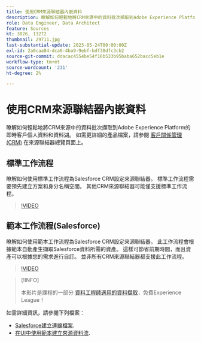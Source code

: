 ```yaml
---
title: 使用CRM來源聯結器內嵌資料
description: 瞭解如何輕鬆地將CRM來源中的資料批次擷取到Adobe Experience Platform的即時客戶個人資料和資料湖。
role: Data Engineer, Data Architect
feature: Sources
kt: 3826, 13272
thumbnail: 29711.jpg
last-substantial-update: 2023-05-24T00:00:00Z
exl-id: 2a0caa84-dca6-4ba9-9ebf-bdf38dfc3cb2
source-git-commit: ddacac4554be54f16b533b95baba652bacc5eb1e
workflow-type: tm+mt
source-wordcount: '231'
ht-degree: 2%

---
```


# 使用CRM來源聯結器內嵌資料

瞭解如何輕鬆地將CRM來源中的資料批次擷取到Adobe Experience Platform的即時客戶個人資料和資料湖。 如需更詳細的產品檔案，請參閱 [客戶關係管理(CRM)](https://experienceleague.adobe.com/docs/experience-platform/sources/home.html?lang=en#access-control-for-sources-in-data-ingestion) 在來源聯結器總覽頁面上。

## 標準工作流程

瞭解如何使用標準工作流程為Salesforce CRM設定來源聯結器。 標準工作流程需要預先建立方案和身分名稱空間。 其他CRM來源聯結器可能僅支援標準工作流程。

>[!VIDEO](https://video.tv.adobe.com/v/29711?quality=12&learn=on)

## 範本工作流程(Salesforce)

瞭解如何使用範本工作流程為Salesforce CRM設定來源聯結器。 此工作流程會根據範本自動產生擷取Salesforce資料所需的資產。 這樣可節省前期時間，而且資產可以根據您的需求進行自訂。 並非所有CRM來源聯結器都支援此工作流程。

>[!VIDEO](https://video.tv.adobe.com/v/3419422?quality=12&learn=on)

>[!INFO]
>
> 本影片是課程的一部分 [資料工程師適用的資料擷取](https://experienceleague.adobe.com/?lang=zh-Hant?recommended=ExperiencePlatform-D-1-2020.1.dataingestion)，免費Experience League！

如需詳細資訊，請參閱下列檔案：
* [Salesforce建立連線檔案](https://experienceleague.adobe.com/docs/experience-platform/sources/ui-tutorials/create/crm/salesforce.html).
* [在UI中使用範本建立來源資料流](https://experienceleague.adobe.com/docs/experience-platform/sources/ui-tutorials/templates.html#).

